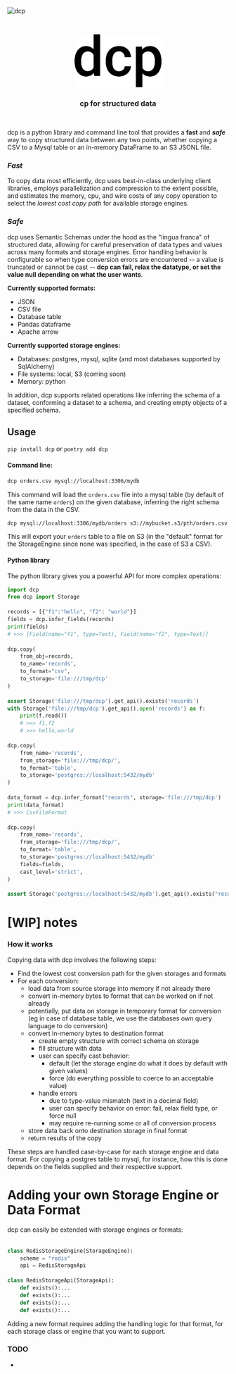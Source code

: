 ![dcp](https://github.com/kvh/dcp/workflows/dcp/badge.svg)

<p>&nbsp;</p>
<p align="center">
  <img width="200" src="assets/dcp.svg">
</p>
<h3 align="center">cp for structured data</h3>
<p>&nbsp;</p>

dcp is a python library and command line tool that provides
a **fast** and **_safe_** way to copy structured data between any two points,
whether copying a CSV to a Mysql table or an in-memory DataFrame to an S3
JSONL file.

### _Fast_

To copy data most efficiently, dcp uses best-in-class
underlying client libraries, employs parallelization and
compression to the extent possible, and
estimates the memory, cpu, and wire
costs of any copy operation to select the _lowest cost copy path_
for available storage engines.

### _Safe_

dcp uses Semantic Schemas under the hood as the "lingua franca" of
structured data, allowing for careful preservation of data types and
values across many formats and storage engines. Error handling behavior
is configurable so when type conversion errors are encountered -- a
value is truncated or cannot be cast -- **dcp can fail, relax the datatype,
or set the value null depending on what the user wants**.

**Currently supported formats:**

- JSON
- CSV file
- Database table
- Pandas dataframe
- Apache arrow

**Currently supported storage engines:**

- Databases: postgres, mysql, sqlite (and most databases supported by SqlAlchemy)
- File systems: local, S3 (coming soon)
- Memory: python

In addition, dcp supports related operations
like inferring the schema of a dataset, conforming a dataset to a schema, and
creating empty objects of a specified schema.

## Usage

`pip install dcp` or `poetry add dcp`

#### Command line:

```bash
dcp orders.csv mysql://localhost:3306/mydb
```

This command will load the `orders.csv` file into a mysql table (by default of the same name `orders`)
on the given database, inferring the right schema from the data in the CSV.

```bash
dcp mysql://localhost:3306/mydb/orders s3://mybucket.s3/pth/orders.csv
```

This will export your `orders` table to a file on S3 (in the "default" format for
the StorageEngine since none was specified, in the case of S3 a CSV).

#### Python library

The python library gives you a powerful API for more complex operations:

```python
import dcp
from dcp import Storage

records = [{"f1":"hello", "f2": "world"}]
fields = dcp.infer_fields(records)
print(fields)
# >>> [Field(name="f1", type=Text), Field(name="f2", type=Text)]

dcp.copy(
    from_obj=records,
    to_name='records',
    to_format="csv",
    to_storage='file:///tmp/dcp'
)

assert Storage('file:///tmp/dcp').get_api().exists('records')
with Storage('file:///tmp/dcp').get_api().open('records') as f:
    print(f.read())
    # >>> f1,f2
    # >>> hello,world

dcp.copy(
    from_name='records',
    from_storage='file:///tmp/dcp/',
    to_format='table',
    to_storage='postgres://localhost:5432/mydb'
)

data_format = dcp.infer_format("records", storage='file:///tmp/dcp')
print(data_format)
# >>> CsvFileFormat

dcp.copy(
    from_name='records',
    from_storage='file:///tmp/dcp/',
    to_format='table',
    to_storage='postgres://localhost:5432/mydb'
    fields=fields,
    cast_level='strict',
)

assert Storage('postgres://localhost:5432/mydb').get_api().exists("records")
```

# [WIP] notes

### How it works

Copying data with dcp involves the following steps:

- Find the lowest cost conversion path for the given storages and formats
- For each conversion:
  - load data from source storage into memory if not already there
  - convert in-memory bytes to format that can be worked on if not already
  - potentially, put data on storage in temporary format for conversion
    (eg in case of database table, we use the databases own query language to do conversion)
  - convert in-memory bytes to destination format
    - create empty structure with correct schema on storage
    - fill structure with data
    - user can specify cast behavior:
      - default (let the storage engine do what it does by default with given values)
      - force (do everything possible to coerce to an acceptable value)
    - handle errors
      - due to type-value mismatch (text in a decimal field)
      - user can specify behavior on error: fail, relax field type, or force null
      - may require re-running some or all of conversion process
  - store data back onto destination storage in final format
  - return results of the copy

These steps are handled case-by-case for each storage engine and data format. For
copying a postgres table to mysql, for instance, how this is done depends on the
fields supplied and their respective support.

# Adding your own Storage Engine or Data Format

dcp can easily be extended with storage engines or formats:

```python

class RedisStorageEngine(StorageEngine):
    scheme = "redis"
    api = RedisStorageApi

class RedisStorageApi(StorageApi):
    def exists():...
    def exists():...
    def exists():...
    def exists():...

```

Adding a new format requires adding the handling logic for that format, for
each storage class or engine that you want to support.

### TODO

-
